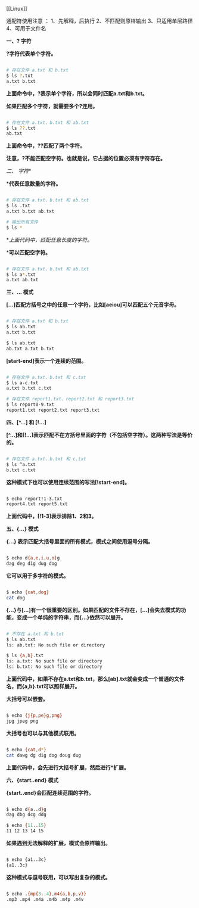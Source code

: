 [[Linux]] 

通配符使用注意 ：
1、先解释，后执行
2、不匹配则原样输出
3、只适用单层路径 
4、可用于文件名

**一、? 字符**

**?字符代表单个字符。**

```bash

# 存在文件 a.txt 和 b.txt
$ ls ?.txt
a.txt b.txt
```

**上面命令中，?表示单个字符，所以会同时匹配a.txt和b.txt。**

**如果匹配多个字符，就需要多个?连用。**

```bash

# 存在文件 a.txt、b.txt 和 ab.txt
$ ls ??.txt
ab.txt
```

**上面命令中，??匹配了两个字符。**

**注意，?不能匹配空字符。也就是说，它占据的位置必须有字符存在。**

**二、* 字符**

***代表任意数量的字符。**

```bash

# 存在文件 a.txt、b.txt 和 ab.txt
$ ls .txt
a.txt b.txt ab.txt

# 输出所有文件
$ ls *
```

**上面代码中，*匹配任意长度的字符。**

***可以匹配空字符。**

```bash

# 存在文件 a.txt、b.txt 和 ab.txt
$ ls a*.txt
a.txt ab.txt
```

**三、... 模式**

**[...]匹配方括号之中的任意一个字符，比如[aeiou]可以匹配五个元音字母。**

```bash

# 存在文件 a.txt 和 b.txt
$ ls ab.txt
a.txt b.txt

$ ls ab.txt
ab.txt a.txt b.txt
```

**[start-end]表示一个连续的范围。**

```bash

# 存在文件 a.txt、b.txt 和 c.txt
$ ls a-c.txt
a.txt b.txt c.txt

# 存在文件 report1.txt、report2.txt 和 report3.txt
$ ls report0-9.txt
report1.txt report2.txt report3.txt
```

**四、[^...] 和 [!...]**

**[^...]和[!...]表示匹配不在方括号里面的字符（不包括空字符）。这两种写法是等价的。**

```bash

# 存在文件 a.txt、b.txt 和 c.txt
$ ls ^a.txt
b.txt c.txt
```

**这种模式下也可以使用连续范围的写法[!start-end]。**

```bash

$ echo report!1-3.txt
report4.txt report5.txt
```

**上面代码中，[!1-3]表示排除1、2和3。**

**五、{...} 模式**

**{...} 表示匹配大括号里面的所有模式，模式之间使用逗号分隔。**

```bash

$ echo d{a,e,i,u,o}g
dag deg dig dug dog
```

**它可以用于多字符的模式。**

```bash

$ echo {cat,dog}
cat dog
```

**{...}与[...]有一个很重要的区别。如果匹配的文件不存在，[...]会失去模式的功能，变成一个单纯的字符串，而{...}依然可以展开。**

```bash

# 不存在 a.txt 和 b.txt
$ ls ab.txt
ls: ab.txt: No such file or directory

$ ls {a,b}.txt
ls: a.txt: No such file or directory
ls: b.txt: No such file or directory
```

**上面代码中，如果不存在a.txt和b.txt，那么[ab].txt就会变成一个普通的文件名，而{a,b}.txt可以照样展开。**

**大括号可以嵌套。**

```bash

$ echo {j{p,pe}g,png}
jpg jpeg png
```

**大括号也可以与其他模式联用。**

```bash

$ echo {cat,d*}
cat dawg dg dig dog doug dug
```

**上面代码中，会先进行大括号扩展，然后进行*扩展。**

**六、{start..end} 模式**

**{start..end}会匹配连续范围的字符。**

```bash

$ echo d{a..d}g
dag dbg dcg ddg

$ echo {11..15}
11 12 13 14 15
```

**如果遇到无法解释的扩展，模式会原样输出。**

```bash

$ echo {a1..3c}
{a1..3c}
```

**这种模式与逗号联用，可以写出复杂的模式。**

```bash

$ echo .{mp{3..4},m4{a,b,p,v}}
.mp3 .mp4 .m4a .m4b .m4p .m4v
```